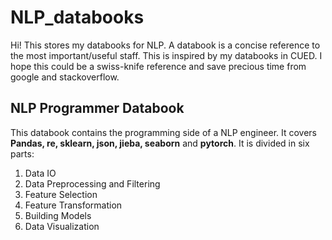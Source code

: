 # NLP_databooks
Hi! This stores my databooks for NLP. A databook is a concise reference to the most important/useful staff. This is inspired by my databooks in CUED. I hope this could be a swiss-knife reference and save precious time from google and stackoverflow.  

## NLP Programmer Databook
This databook contains the programming side of a NLP engineer. It covers **Pandas, re, sklearn, json, jieba, seaborn** and **pytorch**. It is divided in six parts:  

1. Data IO
2. Data Preprocessing and Filtering
3. Feature Selection
4. Feature Transformation
5. Building Models
6. Data Visualization


